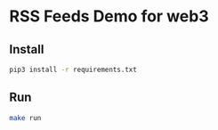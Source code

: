 # RSS Feeds Demo for web3


## Install

```bash
pip3 install -r requirements.txt
```

## Run

```bash
make run
```